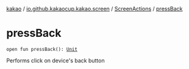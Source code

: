 [kakao](../../index.md) / [io.github.kakaocup.kakao.screen](../index.md) / [ScreenActions](index.md) / [pressBack](./press-back.md)

# pressBack

`open fun pressBack(): `[`Unit`](https://kotlinlang.org/api/latest/jvm/stdlib/kotlin/-unit/index.html)

Performs click on device's back button

